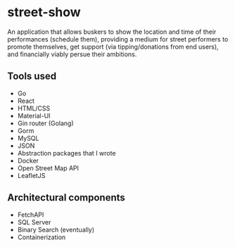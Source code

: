 # street-show

An application that allows buskers to show the location and time of their performances (schedule them), providing a medium for street performers to promote themselves, get support (via tipping/donations from end users), and financially viably persue their ambitions. 

## Tools used

- Go
- React
- HTML/CSS
- Material-UI
- Gin router (Golang)
- Gorm
- MySQL
- JSON 
- Abstraction packages that I wrote
- Docker
- Open Street Map API
- LeafletJS

## Architectural components

- FetchAPI
- SQL Server
- Binary Search (eventually)
- Containerization
